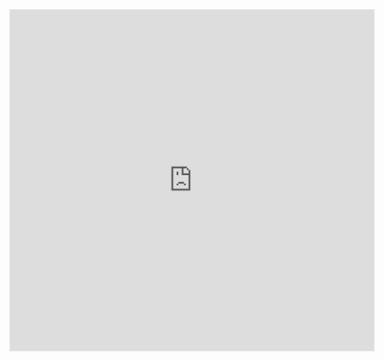 <!-- no index -->

<!-- <button onclick = "navigator.clipboard.writeText(get_meta())">Copy Error Data</button> -->

<iframe src="https://docs.google.com/forms/d/e/1FAIpQLSegJdCcd3Nzx_imuSzrVCjWEldT_zEVM7D3o6Q44NMO2H8ksQ/viewform?embedded=true"  width="640" height="600" frameborder="0" marginheight="0" marginwidth="0">Loading�</iframe>

<!-- LAST EDITED 1699422897 LAST EDITED-->